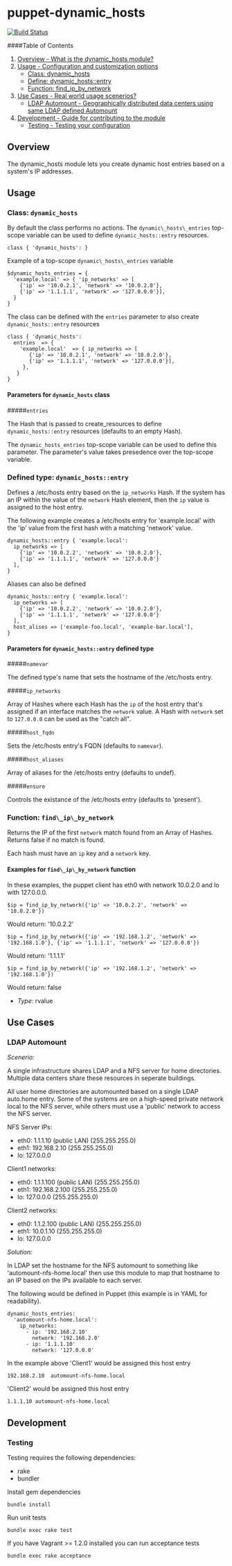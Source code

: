 # puppet-dynamic_hosts

[![Build Status](https://travis-ci.org/treydock/puppet-dynamic_hosts.png)](https://travis-ci.org/treydock/puppet-dynamic_hosts)

####Table of Contents

1. [Overview - What is the dynamic_hosts module?](#overview)
2. [Usage - Configuration and customization options](#usage)
    * [Class: dynamic_hosts](#class-dynamic_hosts)
    * [Define: dynamic_hosts::entry](#define-dynamic_hostsentry)
    * [Function: find\_ip\_by_network](#function-find_ip_by_network)
3. [Use Cases - Real world usage scenerios?](#use-cases)
    * [LDAP Automount - Geographically distributed data centers using same LDAP defined Automount](#ldap-automount)
7. [Development - Guide for contributing to the module](#development)
    * [Testing - Testing your configuration](#testing)

## Overview

The dynamic_hosts module lets you create dynamic host entries based on a system's IP addresses.

## Usage

### Class: `dynamic_hosts`

By default the class performs no actions.  The `dynamic\_hosts\_entries` top-scope variable can be used to define `dynamic_hosts::entry` resources.

    class { 'dynamic_hosts': }
  
Example of a top-scope `dynamic\_hosts\_entries` variable

    $dynamic_hosts_entries = {
      'example.local' => { 'ip_networks' => [
        {'ip' => '10.0.2.1', 'network' => '10.0.2.0'},
        {'ip' => '1.1.1.1', 'network' => '127.0.0.0'}],
      }
    }

The class can be defined with the `entries` parameter to also create `dynamic_hosts::entry` resources

    class { 'dynamic_hosts':
      entries  => {
        'example.local'  => { ip_networks => [
           {'ip' => '10.0.2.1', 'network' => '10.0.2.0'},
           {'ip' => '1.1.1.1', 'network' => '127.0.0.0'}],
         },
       }
    }

#### Parameters for `dynamic_hosts` class

#####`entries`

The Hash that is passed to create_resources to define `dynamic_hosts::entry` resources (defaults to an empty Hash).

The `dynamic_hosts_entries` top-scope variable can be used to define this parameter.  The parameter's value takes presedence over the top-scope variable.

### Defined type: `dynamic_hosts::entry`

Defines a /etc/hosts entry based on the `ip_networks` Hash.  If the system has an IP within the value of the `network` Hash element, then the `ip` value is assigned to the host entry.

The following example creates a /etc/hosts entry for 'example.local' with the 'ip' value from the first hash with a matching 'network' value.

    dynamic_hosts::entry { 'example.local':
      ip_networks => [
        {'ip' => '10.0.2.2', 'network' => '10.0.2.0'},
        {'ip' => '1.1.1.1', 'network' => '127.0.0.0'}
      ],
    }

Aliases can also be defined

    dynamic_hosts::entry { 'example.local':
      ip_networks => [
        {'ip' => '10.0.2.2', 'network' => '10.0.2.0'},
        {'ip' => '1.1.1.1', 'network' => '127.0.0.0'}
      ],
      host_alises => ['example-foo.local', 'example-bar.local'],
    }

#### Parameters for `dynamic_hosts::entry` defined type

#####`namevar`

The defined type's name that sets the hostname of the /etc/hosts entry.

#####`ip_networks`

Array of Hashes where each Hash has the `ip` of the host entry that's assigned if an interface matches the `network` value.  A Hash with `network` set to `127.0.0.0` can be used as the "catch all".

#####`host_fqdn`

Sets the /etc/hosts entry's FQDN (defaults to `namevar`).

#####`host_aliases`

Array of aliases for the /etc/hosts entry (defaults to undef).

#####`ensure`

Controls the existance of the /etc/hosts entry (defaults to 'present').

### Function: `find\_ip\_by_network`

Returns the IP of the first `network` match found from an Array of Hashes.  Returns false if no match is found.

Each hash must have an `ip` key and a `network` key.

#### Examples for `find\_ip\_by_network` function

In these examples, the puppet client has eth0 with network 10.0.2.0 and lo with 127.0.0.0.

    $ip = find_ip_by_network({'ip' => '10.0.2.2', 'network' => '10.0.2.0'})

Would return: '10.0.2.2'

    $ip = find_ip_by_network({'ip' => '192.168.1.2', 'network' => '192.168.1.0'}, {'ip' => '1.1.1.1', 'network' => '127.0.0.0'})

Would return: '1.1.1.1'

    $ip = find_ip_by_network({'ip' => '192.168.1.2', 'network' => '192.168.1.0'})

Would return: false

- *Type*: rvalue

## Use Cases

### LDAP Automount

*Scenerio:*

A single infrastructure shares LDAP and a NFS server for home directories.  Multiple data centers share these resources in seperate buildings.

All user home directories are automounted based on a single LDAP auto.home entry.  Some of the systems are on a high-speed private network local to the NFS server, while others must use a 'public' network to access the NFS server.

NFS Server IPs:

* eth0: 1.1.1.10 (public LAN) (255.255.255.0)
* eth1: 192.168.2.10 (255.255.255.0)
* lo: 127.0.0.0

Client1 networks:

* eth0: 1.1.1.100 (public LAN) (255.255.255.0)
* eth1: 192.168.2.100 (255.255.255.0)
* lo: 127.0.0.0 (255.255.255.0)

Client2 networks:

* eth0: 1.1.2.100 (public LAN) (255.255.255.0)
* eth1: 10.0.1.10 (255.255.255.0)
* lo: 127.0.0.0


*Solution:*

In LDAP set the hostname for the NFS automount to something like 'automount-nfs-home.local' then use this module to map that hostname to an IP based on the IPs available to each server.

The following would be defined in Puppet (this example is in YAML for readability).

    dynamic_hosts_entries:
      'automount-nfs-home.local':
        ip_networks:
          - ip: '192.168.2.10'
            network: '192.168.2.0'
          - ip: '1.1.1.10'
            network: '127.0.0.0'

In the example above 'Client1' would be assigned this host entry

    192.168.2.10  automount-nfs-home.local

'Client2' would be assigned this host entry

    1.1.1.10 automount-nfs-home.local

## Development

### Testing

Testing requires the following dependencies:

* rake
* bundler

Install gem dependencies

    bundle install

Run unit tests

    bundle exec rake test

If you have Vagrant >= 1.2.0 installed you can run acceptance tests

    bundle exec rake acceptance
